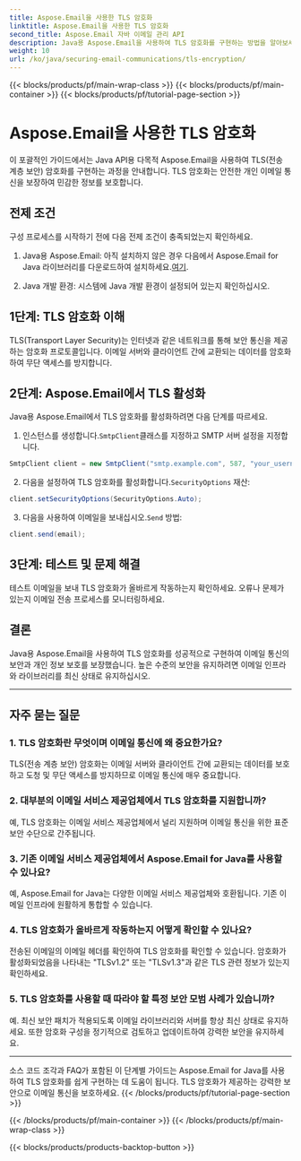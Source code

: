 ```yaml
---
title: Aspose.Email을 사용한 TLS 암호화
linktitle: Aspose.Email을 사용한 TLS 암호화
second_title: Aspose.Email 자바 이메일 관리 API
description: Java용 Aspose.Email을 사용하여 TLS 암호화를 구현하는 방법을 알아보세요. 안전한 이메일 커뮤니케이션을 위해 소스 코드와 FAQ가 포함된 단계별 가이드를 따르세요.
weight: 10
url: /ko/java/securing-email-communications/tls-encryption/
---
```


{{< blocks/products/pf/main-wrap-class >}}
{{< blocks/products/pf/main-container >}}
{{< blocks/products/pf/tutorial-page-section >}}

# Aspose.Email을 사용한 TLS 암호화


이 포괄적인 가이드에서는 Java API용 다목적 Aspose.Email을 사용하여 TLS(전송 계층 보안) 암호화를 구현하는 과정을 안내합니다. TLS 암호화는 안전한 개인 이메일 통신을 보장하여 민감한 정보를 보호합니다.

## 전제 조건

구성 프로세스를 시작하기 전에 다음 전제 조건이 충족되었는지 확인하세요.

1.  Java용 Aspose.Email: 아직 설치하지 않은 경우 다음에서 Aspose.Email for Java 라이브러리를 다운로드하여 설치하세요.[여기](https://releases.aspose.com/email/java/).

2. Java 개발 환경: 시스템에 Java 개발 환경이 설정되어 있는지 확인하십시오.

## 1단계: TLS 암호화 이해

TLS(Transport Layer Security)는 인터넷과 같은 네트워크를 통해 보안 통신을 제공하는 암호화 프로토콜입니다. 이메일 서버와 클라이언트 간에 교환되는 데이터를 암호화하여 무단 액세스를 방지합니다.

## 2단계: Aspose.Email에서 TLS 활성화

Java용 Aspose.Email에서 TLS 암호화를 활성화하려면 다음 단계를 따르세요.

1.  인스턴스를 생성합니다.`SmtpClient`클래스를 지정하고 SMTP 서버 설정을 지정합니다.

   ```java
   SmtpClient client = new SmtpClient("smtp.example.com", 587, "your_username", "your_password");
   ```

2.  다음을 설정하여 TLS 암호화를 활성화합니다.`SecurityOptions` 재산:

   ```java
   client.setSecurityOptions(SecurityOptions.Auto);
   ```

3.  다음을 사용하여 이메일을 보내십시오.`Send` 방법:

   ```java
   client.send(email);
   ```

## 3단계: 테스트 및 문제 해결

테스트 이메일을 보내 TLS 암호화가 올바르게 작동하는지 확인하세요. 오류나 문제가 있는지 이메일 전송 프로세스를 모니터링하세요.

## 결론

Java용 Aspose.Email을 사용하여 TLS 암호화를 성공적으로 구현하여 이메일 통신의 보안과 개인 정보 보호를 보장했습니다. 높은 수준의 보안을 유지하려면 이메일 인프라와 라이브러리를 최신 상태로 유지하십시오.

---

## 자주 묻는 질문

### 1. TLS 암호화란 무엇이며 이메일 통신에 왜 중요한가요?

TLS(전송 계층 보안) 암호화는 이메일 서버와 클라이언트 간에 교환되는 데이터를 보호하고 도청 및 무단 액세스를 방지하므로 이메일 통신에 매우 중요합니다.

### 2. 대부분의 이메일 서비스 제공업체에서 TLS 암호화를 지원합니까?

예, TLS 암호화는 이메일 서비스 제공업체에서 널리 지원하며 이메일 통신을 위한 표준 보안 수단으로 간주됩니다.

### 3. 기존 이메일 서비스 제공업체에서 Aspose.Email for Java를 사용할 수 있나요?

예, Aspose.Email for Java는 다양한 이메일 서비스 제공업체와 호환됩니다. 기존 이메일 인프라에 원활하게 통합할 수 있습니다.

### 4. TLS 암호화가 올바르게 작동하는지 어떻게 확인할 수 있나요?

전송된 이메일의 이메일 헤더를 확인하여 TLS 암호화를 확인할 수 있습니다. 암호화가 활성화되었음을 나타내는 "TLSv1.2" 또는 "TLSv1.3"과 같은 TLS 관련 정보가 있는지 확인하세요.

### 5. TLS 암호화를 사용할 때 따라야 할 특정 보안 모범 사례가 있습니까?

예. 최신 보안 패치가 적용되도록 이메일 라이브러리와 서버를 항상 최신 상태로 유지하세요. 또한 암호화 구성을 정기적으로 검토하고 업데이트하여 강력한 보안을 유지하세요.

---

소스 코드 조각과 FAQ가 포함된 이 단계별 가이드는 Aspose.Email for Java를 사용하여 TLS 암호화를 쉽게 구현하는 데 도움이 됩니다. TLS 암호화가 제공하는 강력한 보안으로 이메일 통신을 보호하세요.
{{< /blocks/products/pf/tutorial-page-section >}}

{{< /blocks/products/pf/main-container >}}
{{< /blocks/products/pf/main-wrap-class >}}

{{< blocks/products/products-backtop-button >}}
